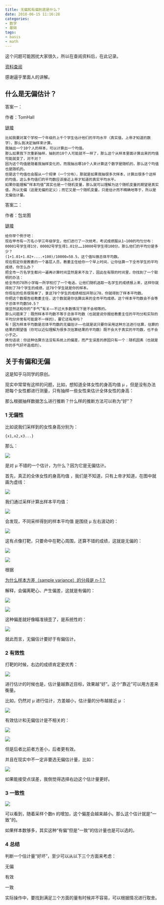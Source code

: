 ```yaml
---
title: 无偏和有偏到底是什么？
date: 2018-06-15 11:16:28
categories:
- 数学
- 基础
tags:
- basis
- math
---
```

这个问题可能困扰大家很久，所以在查阅资料后，在此记录。

[资料查阅](https://www.zhihu.com/question/22983179)

<!-- more -->

感谢逼乎里面人的讲解。

## 什么是无偏估计？

答案一：

作者：TomHall

[链接](https://www.zhihu.com/question/22983179/answer/23470969)

	比如我要对某个学校一个年级的上千个学生估计他们的平均水平（真实值，上帝才知道的数字），那么我决定抽样来计算。
	我抽出一个10个人的样本，可以计算出一个均值。
	那么如果我下次重新抽样，抽到的10个人可能就不一样了，那么这个从样本里面计算出来的均值可能就变了，对不对？
	因为这个均值是随着我抽样变化的，而我抽出哪10个人来计算这个数字是随机的，那么这个均值也是随机的。
	但是这个均值也会服从一个规律（一个分布），那就是如果我抽很多次样本，计算出很多个这样的均值，这么多均值们的平均数应该接近上帝才知道的真实平均水平。
	如果你能理解“样本均值”其实也是一个随机变量，那么就可以理解为这个随机变量的期望是真实值，所以无偏（这是无偏的定义）；而它又是一个随机变量，只是估计而不精确地等于，所以是无偏估计量。
	
答案二：

作者：包龙图

[链接](https://www.zhihu.com/question/22983179/answer/23472111)

	给你举个例子吧：
	现在甲市有一万名小学三年级学生，他们进行了一次统考，考试成绩服从1~100的均匀分布：
	00001号学生得1分，00002号学生得1.01分……10000号学生得100分。那么他们的平均分是多少？
	(1+1.01+1.02+....+100)/10000=50.5，这个值叫做总体平均数。
	现在假定你是教委的一个基层人员，教委主任给你一个早上时间，让你估算一下全市学生的平均成绩，你怎么办？
	把全市一万名学生都问一遍再计算时间显然是来不及了，因此在有限的时间里，你找到了一个聪明的办法：
	给全市的78所小学每一所学校打了一个电话，让他们随机选取一名学生的成绩报上来，这样你就得到了78个学生的成绩，这78个学生就是你的样本。
	你现在的任务很简单了，拿这78个学生的成绩相加并除以78，你就得到了样本平均数。
	你把这个数报告给教委主任，这个数就是你估算出来的全市平均成绩。这个样本平均数会不会等于总体平均数50.5？
	很显然这和你的“手气”有关——不过大多数情况下是不会相等的。
	那么问题来了：既然样本平均数不等于总体平均数（也就是说你报给教委主任的平均分和实际的平均分非常有可能是不一样的），要它还有用吗？
	有！因为样本平均数是总体平均数的无偏估计——也就是说只要你采用这种方法进行估算，估算的结果的期望值（你可以近似理解为很多次估算结果的平均数）既不会大于真实的平均数，也不会小于之。
	换句话说：你这种估算方法没有系统上的偏差，而产生误差的原因只有一个：随机因素（也就是你的手气好坏造成的）。

## 关于有偏和无偏

这是知乎马同学的原创。

现实中常常有这样的问题，比如，想知道全体女性的身高均值 μ ，但是没有办法把每个女性都进行测量，只有抽样一些女性来估计全体女性的身高：

那么根据抽样数据怎么进行推断？什么样的推断方法可以称为“好”？

### 1 无偏性

比如说我们采样到的女性身高分别为：

	{x1,x2,x3...}

那么：

![](/images/math/2_0.JPG)

是对 μ 不错的一个估计，为什么？因为它是无偏估计。

首先，真正的全体女性的身高均值  ，我们是不知道，只有上帝才知道，在图中就画为虚线：

![](/images/math/2_1.jpg)

我们通过采样计算出样本平均值：

![](/images/math/2_2.jpg)

会发现，不同采样得到的样本平均值 是围绕 μ 左右波动的：

![](/images/math/2_3.gif)

这有点像打靶，只要命中在靶心周围，还算不错的成绩，这就是无偏的：

![](/images/math/2_4.jpg)

![](/images/math/2_5.JPG)

根据

[为什么样本方差（sample variance）的分母是 n-1？](https://benpaodewoniu.github.io/2018/06/15/math3/)

解释，会偏离靶心、产生偏差，这就是有偏的：

![](/images/math/2_6.jpg)

![](/images/math/2_7.JPG)

这种偏差就好像瞄准镜歪了，是系统性的：

![](/images/math/2_8.jpg)

就此而言，无偏估计要好于有偏估计。

### 2 有效性

打靶的时候，右边的成绩肯定更优秀：

![](/images/math/2_9.jpg)

进行估计的时候也是，估计量越靠近目标，效果越“好”。这个“靠近”可以用方差来衡量。

比如，仍然对 μ 进行估计，方差越小，估计量的分布越接近 μ ：

![](/images/math/2_10.gif)

有效估计和无偏估计是不相关的：

![](/images/math/2_11.jpg)

![](/images/math/2_12.JPG)

但是后者比前者方差小，后者更有效。

并且在现实中不一定非要选无偏估计量，比如：

![](/images/math/2_13.jpg)

如果能接受点误差，我倒觉得选择右边这个估计量更好。

### 3 一致性

![](/images/math/2_14.JPG)

可以看到，随着采样个数n 的增加，这个偏差会越来越小。那么这个估计就是“一致”的。

如果样本数够多，其实这种“有偏”但是“一致”的估计量也是可以选的。

### 4 总结

判断一个估计量“好坏”，至少可以从以下三个方面来考虑：

无偏

有效

一致

实际操作中，要找到满足三个方面的量有时候并不容易，可以根据情况进行取舍。




